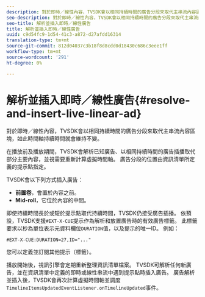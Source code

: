 ```yaml
---
description: 對於即時／線性內容，TVSDK會以相同持續時間的廣告分段來取代主串流內容區塊，如此時間軸持續時間就會維持不變。
seo-description: 對於即時／線性內容，TVSDK會以相同持續時間的廣告分段來取代主串流內容區塊，如此時間軸持續時間就會維持不變。
seo-title: 解析並插入即時／線性廣告
title: 解析並插入即時／線性廣告
uuid: c9d54fc9-1d54-41c3-a872-d27afdd16314
translation-type: tm+mt
source-git-commit: 812d04037c3b18f8d8cdd0d18430c686c3eee1ff
workflow-type: tm+mt
source-wordcount: '291'
ht-degree: 0%

---
```



# 解析並插入即時／線性廣告{#resolve-and-insert-live-linear-ad}

對於即時／線性內容，TVSDK會以相同持續時間的廣告分段來取代主串流內容區塊，如此時間軸持續時間就會維持不變。

在播放前及播放期間，TVSDK會解析已知廣告、以相同持續時間的廣告插播取代部分主要內容，並視需要重新計算虛擬時間軸。 廣告分段的位置由資訊清單所定義的提示點指定。

TVSDK會以下列方式插入廣告：

* **前置卷**，會置於內容之前。
* **Mid-roll**，它位於內容的中間。

即使持續時間長於或短於提示點取代持續時間，TVSDK仍接受廣告插播。 依預設，TVSDK支援`#EXT-X-CUE`提示作為解析和放置廣告時的有效廣告標籤。 此標籤要求以秒為單位表示元資料欄位`DURATION`值，以及提示的唯一ID。 例如：

```
#EXT-X-CUE:DURATION=27,ID="..."
```

您可以定義並訂閱其他提示（標籤）。

播放開始後，視訊引擎會定期重新整理資訊清單檔案。 TVSDK可解析任何新廣告，並在資訊清單中定義的即時或線性串流中遇到提示點時插入廣告。 廣告解析並插入後，TVSDK會再次計算虛擬時間軸並調度`TimelineItemsUpdatedEventListener.onTimelineUpdated`事件。
